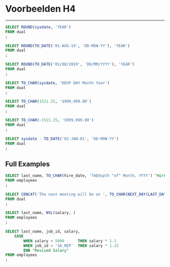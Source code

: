 # Voorbeelden H4
---
```sql
SELECT ROUND(sysdate, 'YEAR')
FROM dual
;
```

```sql
SELECT ROUND(TO_DATE('01-AUG-19', 'DD-MON-YY'), 'YEAR')
FROM dual
;
```

```sql
SELECT ROUND(TO_DATE('01/08/2019', 'DD/MM/YYYY'), 'YEAR')
FROM dual
;
```

```sql
SELECT TO_CHAR(sysdate, 'DDSP DAY Month Year')
FROM dual
;
```

```sql
SELECT TO_CHAR(1521.25, '$999,999.00')
FROM dual
;
```

```sql
SELECT TO_CHAR(-1521.25, 'S999,999.00')
FROM dual
;
```

```sql
SELECT sysdate - TO_DATE('02-JAN-01', 'DD-MON-YY')
FROM dual
;
```

## Full Examples
```sql
SELECT last_name, TO_CHAR(hire_date, 'fmDdspth "of" Month, YYYY') "Hiredate"
FROM employees
;
```

```sql
SELECT CONCAT('The next meeting will be on ', TO_CHAR(NEXT_DAY(LAST_DAY(sysdate), 'MONDAY'), 'fmDay, Month ddth YYYY')) "Datum Vergadering"
FROM dual
;
```

```sql
SELECT last_name, NVL(salary, )
FROM employees
;
```

```sql
SELECT last_name, job_id, salary,
	CASE
		WHEN salary > 5000		THEN salary * 1.1
		WHEN job_id = 'SA_REP'	THEN salary * 1.15
		END	"Revised Salary"
FROM employees
;
```
